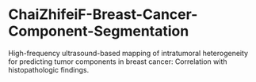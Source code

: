 # ChaiZhifeiF-Breast-Cancer-Component-Segmentation
High-frequency ultrasound-based mapping of intratumoral heterogeneity for predicting tumor components in breast cancer: Correlation with histopathologic findings.
